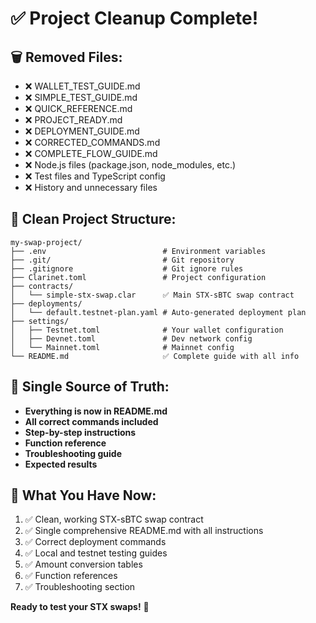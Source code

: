 # ✅ Project Cleanup Complete!

## 🗑️ **Removed Files:**

- ❌ WALLET_TEST_GUIDE.md
- ❌ SIMPLE_TEST_GUIDE.md
- ❌ QUICK_REFERENCE.md
- ❌ PROJECT_READY.md
- ❌ DEPLOYMENT_GUIDE.md
- ❌ CORRECTED_COMMANDS.md
- ❌ COMPLETE_FLOW_GUIDE.md
- ❌ Node.js files (package.json, node_modules, etc.)
- ❌ Test files and TypeScript config
- ❌ History and unnecessary files

## 📁 **Clean Project Structure:**

```
my-swap-project/
├── .env                          # Environment variables
├── .git/                         # Git repository
├── .gitignore                    # Git ignore rules
├── Clarinet.toml                 # Project configuration
├── contracts/
│   └── simple-stx-swap.clar      ✅ Main STX-sBTC swap contract
├── deployments/
│   └── default.testnet-plan.yaml # Auto-generated deployment plan
├── settings/
│   ├── Testnet.toml              # Your wallet configuration
│   ├── Devnet.toml               # Dev network config
│   └── Mainnet.toml              # Mainnet config
└── README.md                     ✅ Complete guide with all info
```

## 🎯 **Single Source of Truth:**

- **Everything is now in README.md**
- **All correct commands included**
- **Step-by-step instructions**
- **Function reference**
- **Troubleshooting guide**
- **Expected results**

## 🚀 **What You Have Now:**

1. ✅ Clean, working STX-sBTC swap contract
2. ✅ Single comprehensive README.md with all instructions
3. ✅ Correct deployment commands
4. ✅ Local and testnet testing guides
5. ✅ Amount conversion tables
6. ✅ Function references
7. ✅ Troubleshooting section

**Ready to test your STX swaps!** 🎉
